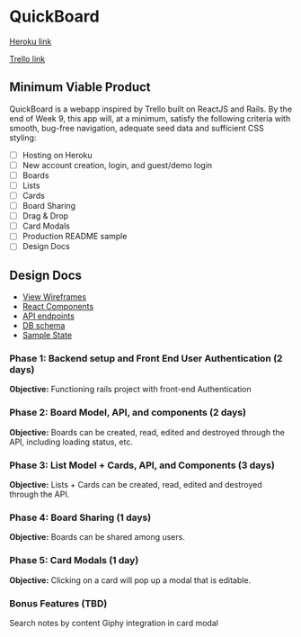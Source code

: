 # QuickBoard
[Heroku link][heroku]

[Trello link][trello]

[heroku]: https://tomodomo.herokuapp.com
[trello]: www.trello.com



## Minimum Viable Product

QuickBoard is a webapp inspired by Trello built on ReactJS and Rails. By the end of Week 9, this app will, at a minimum, satisfy the following criteria with smooth, bug-free navigation, adequate seed data and sufficient CSS styling:

- [ ] Hosting on Heroku
- [ ] New account creation, login, and guest/demo login
- [ ] Boards
- [ ] Lists
- [ ] Cards
- [ ] Board Sharing
- [ ] Drag & Drop
- [ ] Card Modals
- [ ] Production README sample
- [ ] Design Docs

## Design Docs
* [View Wireframes][wireframes]
* [React Components][components]
* [API endpoints][api-endpoints]
* [DB schema][schema]
* [Sample State][sample-state]

[wireframes]: wireframes
[components]: component-hierarchy.md
[sample-state]: sample-state.md
[api-endpoints]: api-endpoints.md
[schema]: schema.md

### Phase 1: Backend setup and Front End User Authentication (2 days)

**Objective:** Functioning rails project with front-end Authentication

### Phase 2: Board Model, API, and components (2 days)

**Objective:** Boards can be created, read, edited and destroyed through the API, including
loading status, etc.

### Phase 3: List Model + Cards, API, and Components (3 days)

**Objective:** Lists + Cards can be created, read, edited and destroyed through the API.

### Phase 4: Board Sharing (1 days)

**Objective:** Boards can be shared among users.

### Phase 5: Card Modals (1 day)

**Objective:** Clicking on a card will pop up a modal that is editable.

### Bonus Features (TBD)

 Search notes by content
 Giphy integration in card modal
